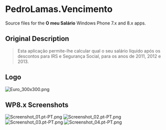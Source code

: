 # PedroLamas.Vencimento

Source files for the **O meu Salário** Windows Phone 7.x and 8.x apps.

## Original Description

> Esta aplicação permite-lhe calcular qual o seu salário líquido após os descontos para IRS e Segurança Social, para os anos de 2011, 2012 e 2013.

## Logo

![Euro_300x300.png](assets/old/Euro_300x300.png)

## WP8.x Screenshots

![Screenshot_01.pt-PT.png](assets/old/Screenshot_01.pt-PT.png)
![Screenshot_02.pt-PT.png](assets/old/Screenshot_02.pt-PT.png)
![Screenshot_03.pt-PT.png](assets/old/Screenshot_03.pt-PT.png)
![Screenshot_04.pt-PT.png](assets/old/Screenshot_04.pt-PT.png)
